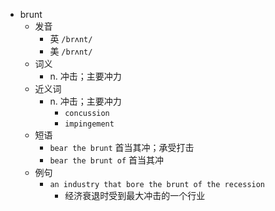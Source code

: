 - brunt
  - 发音
    - 英 `/brʌnt/`
    - 美 `/brʌnt/`
  - 词义
    - n. 冲击；主要冲力
  - 近义词
    - n. 冲击；主要冲力
      - `concussion`
      - `impingement`
  - 短语
    - `bear the brunt` 首当其冲；承受打击 
    - `bear the brunt of` 首当其冲 
  - 例句
    - `an industry that bore the brunt of the recession`
      - 经济衰退时受到最大冲击的一个行业

